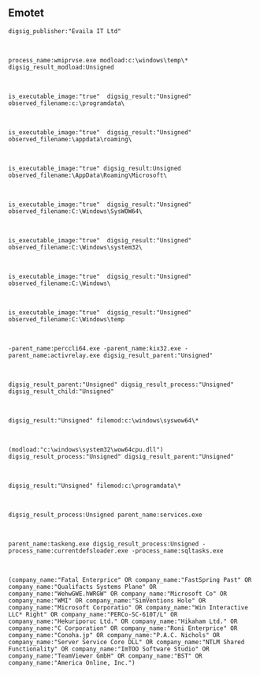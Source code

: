 ## Emotet


    digsig_publisher:"Evaila IT Ltd"

<br>

    process_name:wmiprvse.exe modload:c:\windows\temp\* digsig_result_modload:Unsigned

<br>

    is_executable_image:"true"  digsig_result:"Unsigned" observed_filename:c:\programdata\

<br>

    is_executable_image:"true"  digsig_result:"Unsigned" observed_filename:\appdata\roaming\

<br>

    is_executable_image:"true" digsig_result:Unsigned observed_filename:\AppData\Roaming\Microsoft\

<br>

    is_executable_image:"true"  digsig_result:"Unsigned" observed_filename:C:\Windows\SysWOW64\

<br>

    is_executable_image:"true"  digsig_result:"Unsigned" observed_filename:C:\Windows\system32\

<br>

    is_executable_image:"true"  digsig_result:"Unsigned" observed_filename:C:\Windows\

<br>

    is_executable_image:"true"  digsig_result:"Unsigned" observed_filename:C:\Windows\temp

<br>

    -parent_name:perccli64.exe -parent_name:kix32.exe -parent_name:activrelay.exe digsig_result_parent:"Unsigned"

<br>

    digsig_result_parent:"Unsigned" digsig_result_process:"Unsigned" digsig_result_child:"Unsigned"

<br>

    digsig_result:"Unsigned" filemod:c:\windows\syswow64\*

<br>

    (modload:"c:\windows\system32\wow64cpu.dll") digsig_result_process:"Unsigned" digsig_result_parent:"Unsigned"

<br>

    digsig_result:"Unsigned" filemod:c:\programdata\*

<br>

    digsig_result_process:Unsigned parent_name:services.exe

<br>

    parent_name:taskeng.exe digsig_result_process:Unsigned -process_name:currentdefsloader.exe -process_name:sqltasks.exe

<br>

    (company_name:"Fatal Enterprice" OR company_name:"FastSpring Past" OR company_name:"Qualifacts Systems Plane" OR company_name:"WehwGWE.hWRGW" OR company_name:"Microsoft Co" OR company_name:"WMI" OR company_name:"SimVentions Hole" OR company_name:"Microsoft Corporatio" OR company_name:"Win Interactive LLC* Right" OR company_name:"PERCo-SC-610T/L" OR company_name:"Hekuriporuc Ltd." OR company_name:"Hikaham Ltd." OR company_name:"С Corporation" OR company_name:"Roni Enterprice" OR company_name:"Conoha.jp" OR company_name:"P.A.C. Nichols" OR company_name:"Server Service Core DLL" OR company_name:"NTLM Shared Functionality" OR company_name:"ImTOO Software Studio" OR company_name:"TeamViewer GmbH" OR company_name:"BST" OR company_name:"America Online, Inc.")
